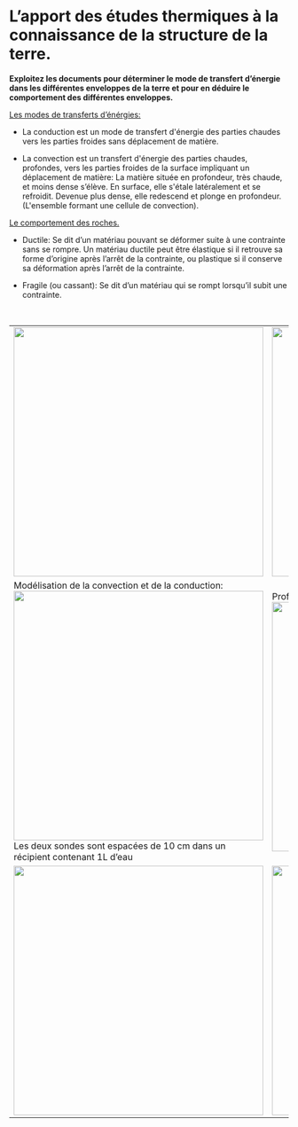 # L’apport des études thermiques à la connaissance de la structure de la terre.

**Exploitez les documents pour déterminer le mode de transfert d’énergie dans les différentes enveloppes de la terre et pour en déduire le comportement des différentes enveloppes.**

<p style="text-decoration:underline;">Les modes de transferts d’énérgies:</p>

- La conduction est un mode de transfert d'énergie des parties chaudes vers les parties froides sans déplacement de matière.

- La convection est un transfert d'énergie des parties chaudes, profondes, vers les parties froides de la surface impliquant un déplacement de matière: La matière située en profondeur, très chaude, et moins dense s’élève. En surface, elle s'étale latéralement et se refroidit. Devenue plus dense, elle redescend et plonge en profondeur. (L'ensemble formant une cellule de convection).


<p style="text-decoration:underline;">Le comportement des roches.</p>

- Ductile: Se dit d’un matériau pouvant se déformer suite à une contrainte sans se rompre. Un matériau ductile peut être élastique si il retrouve sa forme d’origine après l’arrêt de la contrainte, ou plastique si il conserve sa déformation après l’arrêt de la contrainte.

- Fragile (ou cassant): Se dit d’un matériau qui se rompt lorsqu’il subit une contrainte.


<p></br></p>

<div style="text-align:center;">

<table>


<tr>
<td>
<a href="https://ipfs.io/ipfs/QmRT3Cpi9wtG2icCRGfVYx4HhsDeiZofZHEmkPkf1HQysM"><img src="https://ipfs.io/ipfs/QmRT3Cpi9wtG2icCRGfVYx4HhsDeiZofZHEmkPkf1HQysM" alt="" width=450>
</td><td>
<a href="https://ipfs.io/ipfs/QmUb6hAqNTiX1eRAaVQD9mgRrBqfusKamVfTafHsDidjnt"><img src="https://ipfs.io/ipfs/QmUb6hAqNTiX1eRAaVQD9mgRrBqfusKamVfTafHsDidjnt" alt="" width=450>
</td>

</tr>

<tr>

<td>Modélisation de la convection et de la conduction:
<a href="https://github.com/YannBouyeron/SVT1S/blob/master/Géologie/Convection%20Conduction.xlsx"><img src="https://ipfs.io/ipfs/QmVQ9QF245x2suW8qpJrajZh7auRY6GLB5kV1oTPKqpEFe" alt="" width=450></a>
Les deux sondes sont espacées de 10 cm dans un récipient contenant 1L d’eau
</td>

<td>
Profil d’évolution de la température interne de la terre:
<a href="https://ipfs.io/ipfs/QmWZyjzDiMNTDSyU9b94mxXHrT8vMhqiaHetyxS89TKD6s"><img src="https://ipfs.io/ipfs/QmWZyjzDiMNTDSyU9b94mxXHrT8vMhqiaHetyxS89TKD6s" alt="" width=450>
</td>


</tr>

<tr>

<td>
<a href="https://ipfs.io/ipfs/QmYT2G2PBpecW1ZzYeB5orK7neAU3jqyhkVDHB4jjizk2g"><img src="https://ipfs.io/ipfs/QmYT2G2PBpecW1ZzYeB5orK7neAU3jqyhkVDHB4jjizk2g" alt="" width=450>
</td>

<td>
<a href="https://ipfs.io/ipfs/QmcZhpvDftE6uDmVMWeUtGorVnhL5KdCh27ZRkwURmAkMV"><img src="https://ipfs.io/ipfs/QmcZhpvDftE6uDmVMWeUtGorVnhL5KdCh27ZRkwURmAkMV" alt="" width=450>
</td>


</tr>




